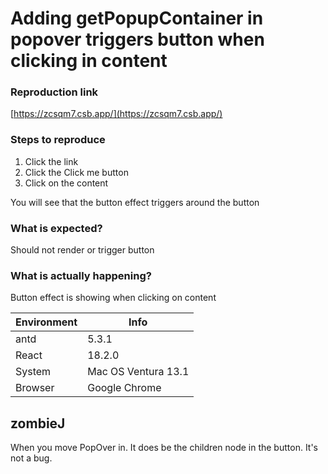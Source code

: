 # Adding getPopupContainer in popover triggers button when clicking in content

### Reproduction link

[https://zcsqm7.csb.app/](https://zcsqm7.csb.app/)

### Steps to reproduce

1. Click the link
2. Click the Click me button
3. Click on the content

You will see that the button effect triggers around the button

### What is expected?

Should not render or trigger button

### What is actually happening?

Button effect is showing when clicking on content

| Environment | Info                |
| ----------- | ------------------- |
| antd        | 5.3.1               |
| React       | 18.2.0              |
| System      | Mac OS Ventura 13.1 |
| Browser     | Google Chrome       |

<!-- generated by ant-design-issue-helper. DO NOT REMOVE -->

## zombieJ

When you move PopOver in. It does be the children node in the button. It's not a bug.
